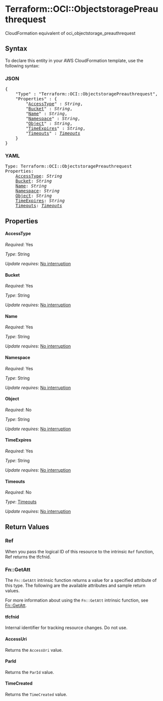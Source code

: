 # Terraform::OCI::ObjectstoragePreauthrequest

CloudFormation equivalent of oci_objectstorage_preauthrequest

## Syntax

To declare this entity in your AWS CloudFormation template, use the following syntax:

### JSON

<pre>
{
    "Type" : "Terraform::OCI::ObjectstoragePreauthrequest",
    "Properties" : {
        "<a href="#accesstype" title="AccessType">AccessType</a>" : <i>String</i>,
        "<a href="#bucket" title="Bucket">Bucket</a>" : <i>String</i>,
        "<a href="#name" title="Name">Name</a>" : <i>String</i>,
        "<a href="#namespace" title="Namespace">Namespace</a>" : <i>String</i>,
        "<a href="#object" title="Object">Object</a>" : <i>String</i>,
        "<a href="#timeexpires" title="TimeExpires">TimeExpires</a>" : <i>String</i>,
        "<a href="#timeouts" title="Timeouts">Timeouts</a>" : <i><a href="timeouts.md">Timeouts</a></i>
    }
}
</pre>

### YAML

<pre>
Type: Terraform::OCI::ObjectstoragePreauthrequest
Properties:
    <a href="#accesstype" title="AccessType">AccessType</a>: <i>String</i>
    <a href="#bucket" title="Bucket">Bucket</a>: <i>String</i>
    <a href="#name" title="Name">Name</a>: <i>String</i>
    <a href="#namespace" title="Namespace">Namespace</a>: <i>String</i>
    <a href="#object" title="Object">Object</a>: <i>String</i>
    <a href="#timeexpires" title="TimeExpires">TimeExpires</a>: <i>String</i>
    <a href="#timeouts" title="Timeouts">Timeouts</a>: <i><a href="timeouts.md">Timeouts</a></i>
</pre>

## Properties

#### AccessType

_Required_: Yes

_Type_: String

_Update requires_: [No interruption](https://docs.aws.amazon.com/AWSCloudFormation/latest/UserGuide/using-cfn-updating-stacks-update-behaviors.html#update-no-interrupt)

#### Bucket

_Required_: Yes

_Type_: String

_Update requires_: [No interruption](https://docs.aws.amazon.com/AWSCloudFormation/latest/UserGuide/using-cfn-updating-stacks-update-behaviors.html#update-no-interrupt)

#### Name

_Required_: Yes

_Type_: String

_Update requires_: [No interruption](https://docs.aws.amazon.com/AWSCloudFormation/latest/UserGuide/using-cfn-updating-stacks-update-behaviors.html#update-no-interrupt)

#### Namespace

_Required_: Yes

_Type_: String

_Update requires_: [No interruption](https://docs.aws.amazon.com/AWSCloudFormation/latest/UserGuide/using-cfn-updating-stacks-update-behaviors.html#update-no-interrupt)

#### Object

_Required_: No

_Type_: String

_Update requires_: [No interruption](https://docs.aws.amazon.com/AWSCloudFormation/latest/UserGuide/using-cfn-updating-stacks-update-behaviors.html#update-no-interrupt)

#### TimeExpires

_Required_: Yes

_Type_: String

_Update requires_: [No interruption](https://docs.aws.amazon.com/AWSCloudFormation/latest/UserGuide/using-cfn-updating-stacks-update-behaviors.html#update-no-interrupt)

#### Timeouts

_Required_: No

_Type_: <a href="timeouts.md">Timeouts</a>

_Update requires_: [No interruption](https://docs.aws.amazon.com/AWSCloudFormation/latest/UserGuide/using-cfn-updating-stacks-update-behaviors.html#update-no-interrupt)

## Return Values

### Ref

When you pass the logical ID of this resource to the intrinsic `Ref` function, Ref returns the tfcfnid.

### Fn::GetAtt

The `Fn::GetAtt` intrinsic function returns a value for a specified attribute of this type. The following are the available attributes and sample return values.

For more information about using the `Fn::GetAtt` intrinsic function, see [Fn::GetAtt](https://docs.aws.amazon.com/AWSCloudFormation/latest/UserGuide/intrinsic-function-reference-getatt.html).

#### tfcfnid

Internal identifier for tracking resource changes. Do not use.

#### AccessUri

Returns the <code>AccessUri</code> value.

#### ParId

Returns the <code>ParId</code> value.

#### TimeCreated

Returns the <code>TimeCreated</code> value.

